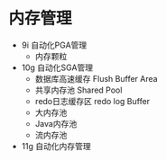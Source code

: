 # 内存管理

- 9i 自动化PGA管理
  - 内存颗粒
- 10g 自动化SGA管理
  - 数据库高速缓存 Flush Buffer Area
  - 共享内存池 Shared Pool
  - redo日志缓存区 redo log Buffer
  - 大内存池
  - Java内存池
  - 流内存池
- 11g 自动化内存管理

